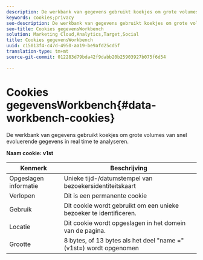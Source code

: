 ```yaml
---
description: De werkbank van gegevens gebruikt koekjes om grote volumes van snel evoluerende gegevens in real time te analyseren.
keywords: cookies;privacy
seo-description: De werkbank van gegevens gebruikt koekjes om grote volumes van snel evoluerende gegevens in real time te analyseren.
seo-title: Cookies gegevensWorkbench
solution: Marketing Cloud,Analytics,Target,Social
title: Cookies gegevensWorkbench
uuid: c15013f4-c47d-4950-aa19-be9afd25cd5f
translation-type: tm+mt
source-git-commit: 012283d79bda42f9dabb20b25903927b075f6d54

---
```



# Cookies gegevensWorkbench{#data-workbench-cookies}

De werkbank van gegevens gebruikt koekjes om grote volumes van snel evoluerende gegevens in real time te analyseren.

**Naam cookie: v1st**

| Kenmerk | Beschrijving |
|---|---|
| Opgeslagen informatie | Unieke tijd-/datumstempel van bezoekersidentiteitskaart |
| Verlopen | Dit is een permanente cookie |
| Gebruik | Dit cookie wordt gebruikt om een unieke bezoeker te identificeren. |
| Locatie | Dit cookie wordt opgeslagen in het domein van de pagina. |
| Grootte | 8 bytes, of 13 bytes als het deel &quot;name =&quot; (v1st=) wordt opgenomen |

